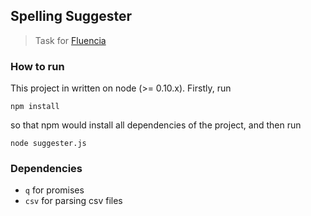 ## Spelling Suggester

> Task for [Fluencia](http://www.fluencia.com/)


### How to run
This project in written on node (>= 0.10.x). Firstly, run

    npm install

so that npm would install all dependencies of the project, and then run

    node suggester.js

### Dependencies
* `q` for promises
* `csv` for parsing csv files


